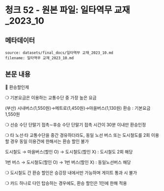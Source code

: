 # 청크 52 - 원본 파일: 일타역무 교재_2023_10

## 메타데이터

```
source: datasets/final_docs/일타역무 교재_2023_10.md
filename: 일타역무 교재_2023_10.md
```

## 본문 내용

󰊲 환승할인제

❍ 기본요금은 이용하는 교통수단 중 가장 높은 요금

(부산) 시내버스(1,550원)→메트로(1,450원)→마을버스(1,130원) 환승 : 기본요금 1,550원

❍ 선승 수단 단말기 접촉∼후승 수단 단말기 접촉 시간이 30분 이내만 환승인정

❍ 타 노선·타 교통수단을 중간 경유하더라도, 동일 노선 버스 또는 도시철도를 2회 이용할 경우 동일 이용건에 한해서는 환승 할인 불가

도시철도 → 마을버스(할인 O) → 도시철도(할인 X) : 도시철도 2회 해당

1번 버스 → 도시철도(할인 O) → 1번 버스(할인 X) : 동일노선버스 해당

❍ 도시철도 간 환승 할인은 승강장 내에서만 가능하며 게이트 통과 시 불가

❍ 카드 하나로 다인 탑승하는 경우에도, 환승 할인은 1인에 한해 적용